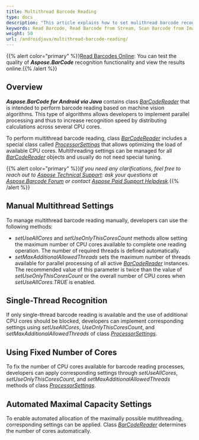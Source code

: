 ```yaml
---
title: Multithread Barcode Reading
type: docs
description: "This article explains how to set mulithread barcode recognition"
keywords: Read Barcode, Read Barcode from Stream, Scan Barcode from Image, Multithread Barcode Reading, Barcode Recognition Multithreading, Aspose.BarCode, Read Barcode in Android
weight: 50
url: /androidjava/multithread-barcode-reading/
---
```


{{% alert color="primary" %}}[Read Barcodes Online](https://products.aspose.app/barcode/recognize): You can test the quality of ***Aspose.BarCode*** recognition functionality and view the results online.{{% /alert %}}
  
## **Overview**
***Aspose.BarCode for Android via Java*** contains class [*BarCodeReader*](https://reference.aspose.com/barcode/androidjava/com.aspose.barcode.barcoderecognition/BarCodeReader) that is intended to perform barcode reading based on machine vision algorithms. This type of algorithms allows developers to implement parallel processing and thus to increase recognition speed by distributing calculations across several CPU cores.  

To perform multithread barcode reading, class [*BarCodeReader*](https://reference.aspose.com/barcode/androidjava/com.aspose.barcode.barcoderecognition/BarCodeReader) includes a special class called [*ProcessorSettings*](https://reference.aspose.com/barcode/androidjava/com.aspose.barcode.barcoderecognition/ProcessorSettings) that allows optimizing the load of available CPU cores. Multithreading settings can be managed for all [*BarCodeReader*](https://reference.aspose.com/barcode/androidjava/com.aspose.barcode.barcoderecognition/BarCodeReader) objects and usually do not need special tuning.  
  
<!--***Aspose.BarCode for Java*** implements multithreading based on a special system parameter called **ThreadPoolExecutor**. Minimum and maximum values of cores that can be used for multithreading can be specified using **setCorePoolSize()** and **setMaximumPoolSize()** system methods.--> 

{{% alert color="primary" %}}*If you need any clarifications, feel free to reach out to [Aspose Technical Support](/barcode/java/technical-support/): ask your questions at [Aspose.Barcode Forum](https://forum.aspose.com/c/barcode/13) or contact [Aspose Paid Support Helpdesk](https://helpdesk.aspose.com/).*{{% /alert %}}

## **Manual Multithread Settings**
To manage multithread barcode reading manually, developers can use the following methods:
-	*setUseAllCores* and *setUseOnlyThisCoresCount* methods allow setting the maximum number of CPU cores available to complete one reading operation. The number of required threads is defined automatically.  
-	*setMaxAdditionalAllowedThreads* sets the maximum number of threads available for parallel processing of all active [*BarCodeReader*](https://reference.aspose.com/barcode/androidjava/com.aspose.barcode.barcoderecognition/BarCodeReader) instances. The recommended value of this parameter is twice than the value of *setUseOnlyThisCoresCount* or the overall number of CPU cores when *setUseAllCores.TRUE* is enabled.

## **Single-Thread Recognition**
If only single-thread barcode reading is available and the use of additional CPU cores should be blocked, developers can implement corresponding settings using *setUseAllCores*, *UseOnlyThisCoresCount*, and *setMaxAdditionalAllowedThreads* of class [*ProcessorSettings*](https://reference.aspose.com/barcode/androidjava/com.aspose.barcode.barcoderecognition/ProcessorSettings)<!--, as shown in the code snippet below-->.
  
<!--{{< highlight java>}}
Console.WriteLine("ReadMTSingleCore:");

//Set single-thread recognition
BarCodeReader.ProcessorSettings.UseAllCores = false;
BarCodeReader.ProcessorSettings.UseOnlyThisCoresCount = 1;
BarCodeReader.ProcessorSettings.MaxAdditionalAllowedThreads = 0;

//read barcode image
using (BarCodeReader read = new BarCodeReader($"{path}many_pdf417.png", DecodeType.Pdf417))
{
    Stopwatch watch = Stopwatch.StartNew();
    read.ReadBarCodes();
    watch.Stop();
    Console.WriteLine($"Barcodes read: {read.FoundCount}, Recognition time:{(int)watch.ElapsedMilliseconds} ms");
    foreach (BarCodeResult result in read.FoundBarCodes)
        Console.WriteLine($"{result.CodeTypeName}:{result.CodeText}");
}
{{< /highlight >}}-->

## **Using Fixed Number of Cores**
To fix the number of CPU cores available for barcode reading processes, developers can apply corresponding settings through *setUseAllCores*, *setUseOnlyThisCoresCount*, and *setMaxAdditionalAllowedThreads* methods of class [*ProcessorSettings*](https://reference.aspose.com/barcode/androidjava/com.aspose.barcode.barcoderecognition/ProcessorSettings)<!--, as shown in the code sample below-->. 
<!--This code sample demonstrates how to enable maximum multithread performance.

{{< highlight Java>}}
 
 //this allows to use all cores for single BarCodeReader call
 BarCodeReader.getProcessorSettings().setUseAllCores(true);
 //this allows to use the current count of cores
 BarCodeReader.getProcessorSettings().setUseAllCores(false);
 BarCodeReader.getProcessorSettings().setUseOnlyThisCoresCount(Math.max(1, Environment.getProcessorCount() / 2));
{{< /highlight >}}-->

## **Automated Maximal Capacity Settings**
To enable automated allocation of the maximally possible mutithreading, corresponding settings can be applied<!--, as explained in the code sample below-->. Class [*BarCodeReader*](https://reference.aspose.com/barcode/androidjava/com.aspose.barcode.barcoderecognition/BarCodeReader) determines the number of cores automatically.

<!--{{< highlight java>}}
Console.WriteLine("ReadMTAllCores:");

//Init ThreadPool options
int workerThreads;
int completionPortThreads;
ThreadPool.GetMaxThreads(out workerThreads, out completionPortThreads);
ThreadPool.SetMaxThreads(Math.Max(Environment.ProcessorCount * 4, workerThreads), completionPortThreads);
ThreadPool.GetMinThreads(out workerThreads, out completionPortThreads);
ThreadPool.SetMinThreads(Math.Max(Environment.ProcessorCount * 4, workerThreads), completionPortThreads);

//Set multithread recognition using all available cores
BarCodeReader.ProcessorSettings.UseAllCores = true;
BarCodeReader.ProcessorSettings.MaxAdditionalAllowedThreads = Environment.ProcessorCount * 2;

//Read barcode image
using (BarCodeReader read = new BarCodeReader($"{path}many_pdf417.png", DecodeType.Pdf417))
{
    Stopwatch watch = Stopwatch.StartNew();
    read.ReadBarCodes();
    watch.Stop();
    Console.WriteLine($"Barcodes read: {read.FoundCount}, Recognition time:{(int)watch.ElapsedMilliseconds} ms");
    foreach (BarCodeResult result in read.FoundBarCodes)
        Console.WriteLine($"{result.CodeTypeName}:{result.CodeText}");
}
{{< /highlight >}}-->
